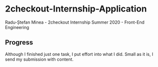 # 2checkout-Internship-Application
Radu-Ștefan Minea - 2checkout Internship Summer 2020 - Front-End Engineering

## Progress
Although I finished just one task, I put effort into what I did. Small as it is, I send my submission with content. 
